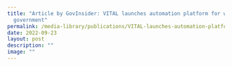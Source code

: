 ```yaml
---
title: "Article by GovInsider: VITAL launches automation platform for whole of
  government"
permalink: /media-library/publications/VITAL-launches-automation-platform/
date: 2022-09-23
layout: post
description: ""
image: ""
---
```

